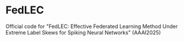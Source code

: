 # FedLEC
Official code for "FedLEC: Effective Federated Learning Method Under Extreme Label Skews for Spiking Neural Networks" (AAAI2025)

